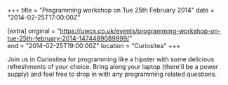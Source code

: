 +++
title = "Programming workshop on Tue 25th February 2014"
date = "2014-02-25T17:00:00Z"

[extra]
original = "https://uwcs.co.uk/events/programming-workshop-on-tue-25th-february-2014-1474489089999/"    
end = "2014-02-25T19:00:00Z"
location = "Curiositea"
+++

Join us in Curiositea for programming like a hipster with some delicious refreshments of your choice. Bring along your laptop (there'll be a power supply) and feel free to drop in with any programming related questions.

